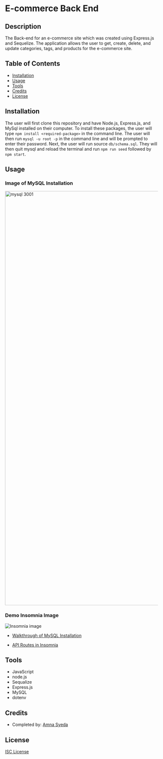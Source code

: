 # E-commerce Back End 

## Description
The Back-end for an e-commerce site which was created using Express.js and Sequelize. The application allows the user to get, create, delete, and update categories, tags, and products for the e-commerce site. 

## Table of Contents
* [Installation](#installation)
* [Usage](#usage)
* [Tools](#tools)
* [Credits](#credits)
* [License](#license)

## Installation
The user will first clone this repository and have Node.js, Express.js, and MySql installed on their computer. To install these packages, the user will type `npm install <required-package>` in the command line. The user will then run `mysql -u root -p` in the command line and will be prompted to enter their password. Next, the user will run source `db/schema.sql`. They will then quit mysql and reload the terminal and run `npm run seed` followed by `npm start`. 


## Usage
### Image of MySQL Installation 
<img width="1363" alt="mysql 3001" src="https://user-images.githubusercontent.com/81194686/126506962-4e220b28-5907-4f66-9b89-9766cef1f79c.png">

### Demo Insomnia Image 
![Insomnia image](https://user-images.githubusercontent.com/81194686/126508026-d59fddcc-6048-4608-877e-0d502775118d.png)


* [Walkthrough of MySQL Installation](https://youtu.be/mv0RuqRtKZc)

* [API Routes in Insomnia](https://youtu.be/wuEbaVQOdlE)

## Tools
* JavaScript
* node.js
* Sequalize
* Express.js
* MySQL
* dotenv

## Credits
* Completed by: [Amna Syeda](https://github.com/amnasyeda)

## License
[ISC License](https://choosealicense.com/licenses/isc/)
